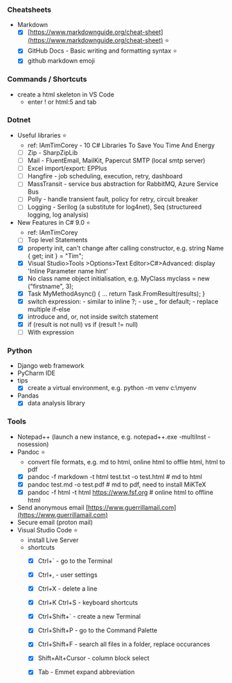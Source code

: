 ### Cheatsheets
- Markdown
  - [x] [https://www.markdownguide.org/cheat-sheet](https://www.markdownguide.org/cheat-sheet) ⭐
  - [x] GitHub Docs - Basic writing and formatting syntax ⭐
  - [x] github markdown emoji

### Commands / Shortcuts
- create a html skeleton in VS Code
  - enter ! or html:5 and tab
  
### Dotnet
- Useful libraries ⭐
  - ref: IAmTimCorey - 10 C# Libraries To Save You Time And Energy
  - [ ] Zip - SharpZipLib 
  - [ ] Mail - FluentEmail, MailKit, Papercut SMTP (local smtp server)
  - [ ] Excel import/export: EPPlus
  - [ ] Hangfire - job scheduling, execution, retry, dashboard
  - [ ] MassTransit - service bus abstraction for RabbitMQ, Azure Service Bus
  - [ ] Polly - handle transient fault, policy for retry, circuit breaker
  - [ ] Logging - Serilog (a substitute for log4net), Seq (structureed logging, log analysis)
  
- New Features in C# 9.0 ⭐
  - ref: IAmTimCorey
  - [ ] Top level Statements
  - [x] property init, can't change after calling constructor, e.g. string Name { get; init } = "Tim";
  - [x] Visual Studio>Tools >Options>Text Editor>C#>Advanced: display 'Inline Parameter name hint'
  - [x] No class name object initialisation, e.g. MyClass myclass = new ("firstname", 3);
  - [x] Task<MyResult> MyMethodAsync() { ... return Task.FromResult(results); }
  - [x] switch expression: - similar to inline ?; - use _ for default; - replace multiple if-else
  - [x] introduce and, or, not inside switch statement
  - [x] if (result is not null) vs if (result != null)
  - [ ] With expression

### Python
- Django web framework
- PyCharm IDE
- tips
  - [x] create a virtual environment, e.g. python -m venv c:\myenv
- Pandas
  - [x] data analysis library
  
### Tools
- Notepad++ (launch a new instance, e.g. notepad++.exe -multiInst -nosession)
- Pandoc ⭐
  - convert file formats, e.g. md to html, online html to offlie html, html to pdf
  - [x] pandoc -f markdown -t html test.txt -o test.html # md to html
  - [x] pandoc test.md -o test.pdf # md to pdf, need to install MiKTeX  
  - [x] pandoc -f html -t html https://www.fsf.org # online html to offline html
- Send anonymous email [https://www.guerrillamail.com](https://www.guerrillamail.com)
- Secure email (proton mail)
- Visual Studio Code ⭐
  - install Live Server
  - shortcuts
    - [x] Ctrl+` - go to the Terminal
    - [x] Ctrl+, - user settings
    - [x] Ctrl+X - delete a line
    - [x] Ctrl+K Ctrl+S - keyboard shortcuts
    - [x] Ctrl+Shift+` - create a new Terminal
    - [x] Ctrl+Shift+P - go to the Command Palette
    - [x] Ctrl+Shift+F - search all files in a folder, replace occurances
    - [x] Shift+Alt+Cursor - column block select
    - [x] Tab - Emmet expand abbreviation
  
